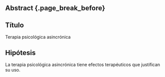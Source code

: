 ## Abstract {.page_break_before}

## Título

Terapia psicológica  asincrónica

## Hipótesis

La terapia psicológica asincrónica tiene efectos terapéuticos que justifican su uso.







